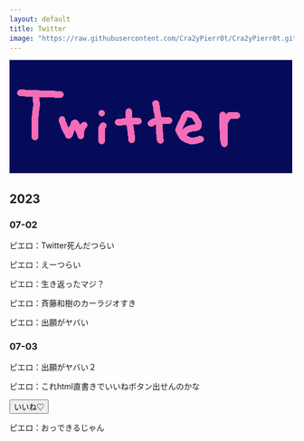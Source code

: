 ```yaml
---
layout: default
title: Twitter
image: "https://raw.githubusercontent.com/Cra2yPierr0t/Cra2yPierr0t.github.io/master/images/twitter.png"
---
```


![](https://raw.githubusercontent.com/Cra2yPierr0t/Cra2yPierr0t.github.io/master/images/twitter.png)

## 2023
### 07-02

ピエロ：Twitter死んだつらい

ピエロ：えーつらい

ピエロ：生き返ったマジ？

ピエロ：斉藤和樹のカーラジオすき

ピエロ：出願がヤバい

### 07-03

ピエロ：出願がヤバい２

ピエロ：これhtml直書きでいいねボタン出せんのかな

<button> いいね♡ </button>

ピエロ：おっできるじゃん
